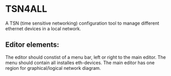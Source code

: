 # TSN4ALL
A TSN (time sensitive networking) configuration tool to manage different ethernet devices in a local network.

  ## Editor elements:
  The editor should constist of a menu bar, left or right to the main editor. The menu should contain all installes eth-devices.
  The main editor has one region for graphical/logical network diagram.
